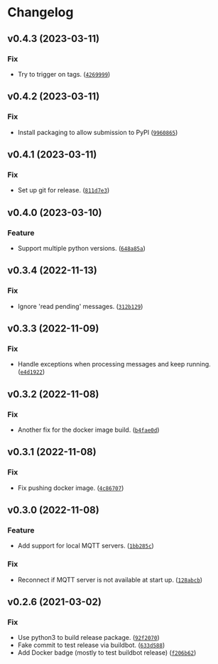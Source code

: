 # Changelog

<!--next-version-placeholder-->

## v0.4.3 (2023-03-11)
### Fix
* Try to trigger on tags. ([`4269999`](https://github.com/andrewjw/glowprom/commit/426999952f33c64fed90925184cd8f70af132429))

## v0.4.2 (2023-03-11)
### Fix
* Install packaging to allow submission to PyPI ([`9960865`](https://github.com/andrewjw/glowprom/commit/9960865857ff10f54ca2023b8cb642cb9ab2de11))

## v0.4.1 (2023-03-11)
### Fix
* Set up git for release. ([`811d7e3`](https://github.com/andrewjw/glowprom/commit/811d7e3339eef718382675685aa28cce314bd07a))

## v0.4.0 (2023-03-10)
### Feature
* Support multiple python versions. ([`648a85a`](https://github.com/andrewjw/glowprom/commit/648a85a5a72a6b068c9d1d5da19500591588c59e))

## v0.3.4 (2022-11-13)
### Fix
* Ignore 'read pending' messages. ([`312b129`](https://github.com/andrewjw/glowprom/commit/312b1291c748df4154e63961b54ba7cc61b842de))

## v0.3.3 (2022-11-09)
### Fix
* Handle exceptions when processing messages and keep running. ([`e4d1922`](https://github.com/andrewjw/glowprom/commit/e4d192209de4b7db8620ec6423a1f69cd8771974))

## v0.3.2 (2022-11-08)
### Fix
* Another fix for the docker image build. ([`b4fae0d`](https://github.com/andrewjw/glowprom/commit/b4fae0d717b8c2ca4153d4ad0562d58c4d1794bb))

## v0.3.1 (2022-11-08)
### Fix
* Fix pushing docker image. ([`4c86707`](https://github.com/andrewjw/glowprom/commit/4c8670793f00ada625332a6dc5d407f723e01abc))

## v0.3.0 (2022-11-08)
### Feature
* Add support for local MQTT servers. ([`1bb285c`](https://github.com/andrewjw/glowprom/commit/1bb285c9530df6c30d042765fdc45c7d3da7208b))

### Fix
* Reconnect if MQTT server is not available at start up. ([`128abcb`](https://github.com/andrewjw/glowprom/commit/128abcb78c7072b09ad246ca49bc398119ed513a))

## v0.2.6 (2021-03-02)
### Fix
* Use python3 to build release package. ([`92f2070`](https://github.com/andrewjw/glowprom/commit/92f2070b4b0c2433c3fc1733dfa5121d8d93d980))
* Fake commit to test release via buildbot. ([`633d588`](https://github.com/andrewjw/glowprom/commit/633d5888a67e9af3fd1fcdaeb4a55031590bd42c))
* Add Docker badge (mostly to test buildbot release) ([`f206b62`](https://github.com/andrewjw/glowprom/commit/f206b6209c0330ab8fff59ec0897099aacab497e))
